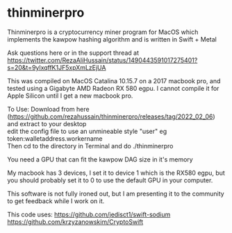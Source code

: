 # thinminerpro
Thinminerpro is a cryptocurrency miner program for MacOS which implements the kawpow hashing algorithm and is written in Swift + Metal

Ask questions here or in the support thread at https://twitter.com/RezaAliHussain/status/1490443591017275401?s=20&t=9ylxqffK1JF5xpXmLzEjUA

This was compiled on MacOS Catalina 10.15.7 on a 2017 macbook pro, and tested using a Gigabyte AMD Radeon RX 580 egpu. I cannot compile it for Apple Silicon until I get a new macbook pro.

To Use:
  Download from here (https://github.com/rezahussain/thinminerpro/releases/tag/2022_02_06) and extract to your desktop<br>
  edit the config file to use an unmineable style "user" eg token:walletaddress.workername<br>
  Then cd to the directory in Terminal and do ./thinminerpro<br>
  
  You need a GPU that can fit the kawpow DAG size in it's memory<br>
  
  My macbook has 3 devices, I set it to device 1 which is the RX580 egpu, but you should probably set it to 0 to use the default GPU in your computer.<br>
  

This software is not fully ironed out, but I am presenting it to the community to get feedback while I work on it.

This code uses:
https://github.com/jedisct1/swift-sodium
https://github.com/krzyzanowskim/CryptoSwift
